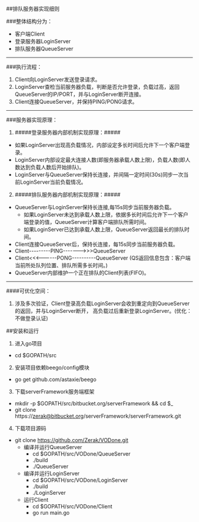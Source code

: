 ##排队服务器实现细则

###整体结构分为：
- 客户端Client
- 登录服务器LoginServer
- 排队服务器QueueServer

----


###执行流程：
1. Client向LoginServer发送登录请求。
2. LoginServer查检当前服务器负载，判断是否允许登录，负载过高，返回QueueServer的IP/PORT，并与LoginServer断开连接。
3. Client连接QueueServer，并保持PING/PONG请求。

----

###服务器实现原理：
1. #####登录服务器内部机制实现原理：#####
  - 如果LoginServer出现高负载情况，内部设定多长时间后允许下一个客户端登录。
  - LoginServer内部设定最大连接人数(即服务器承载人数上限)，负载人数(即人数达到负载人数后开始排队)。
  - LoginServer与QueueServer保持长连接，并间隔一定时间(30s)同步一次当前LoginServer当前负载情况。
  

2. #####排队服务器内部机制实现原理：#####
  - QueueServer与LoginServer保持长连接,每15s同步当前服务器负载。
  	- 如果LoginServer未达到承载人数上限，依据多长时间后允许下一个客户端登录的值，QueueServer计算客户端排队所需时间。
  	- 如果LoginServer已达到承载人数上限，QueueServer返回最长的排队时间。
  - Client连接QueueServer后，保持长连接，每15s同步当前服务器负载。
  - Client---------PING------->>>QueueServer
  - Client<<<------PONG----------QueueServer	(QS返回信息包含：客户端当前所处队列位置、排队所需多长时间。)
  - QueueServer内部维护一个正在排队的Client列表(FIFO)。
  

----
####可优化空间：
1. 涉及多次验证，Client登录高负载LoginServer会收到重定向到QueueServer的返回，并与LoginServer断开，
		高负载过后重新登录LoginServer。(优化：不做登录认证)

##安装和运行
1. 进入go项目
  - cd $GOPATH/src
2. 安装项目依赖beego/config模块
  - go get github.com/astaxie/beego
3.  下载serverFramework服务端框架
  - mkdir -p $GOPATH/src/bitbucket.org/serverFramework && cd $_
  - git clone https://zerak@bitbucket.org/serverFramework/serverFramework.git
4.  下载项目源码
  - git clone https://github.com/Zerak/VODone.git
    - 编译并运行QueueServer
      - cd $GOPATH/src/VODone/QueueServer
      - ./build
      - ./QueueServer
    - 编译并运行LoginServer
      - cd $GOPATH/src/VODone/LoginServer
      - ./build
      - ./LoginServer
    - 运行Client
      - cd $GOPATH/src/VODone/Client
      - go run main.go
